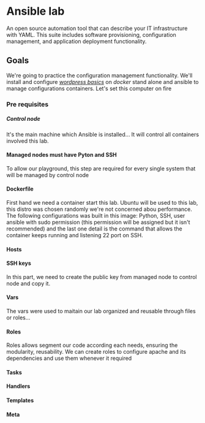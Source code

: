 # Ansible lab
An open source automation tool that can describe your IT infrastructure with YAML. This suite includes software provisioning, configuration management, and application deployment functionality.

## Goals
We're going to practice the configuration management functionality. We'll install and configure [*wordpress basics*](https://ubuntu.com/tutorials/install-and-configure-wordpress#1-overview) on *docker* stand alone and ansible to manage configurations containers. Let's set this computer on fire

### Pre requisites
##### Control node
It's the main machine which Ansible is installed... It will control all containers involved this lab. 

#### Managed nodes must have Pyton and SSH
To allow our playground, this step are required for every single system that will be managed by control node

#### Dockerfile
First hand we need a container start this lab. Ubuntu will be used to this lab, this distro was chosen randomly we're not concerned abou performance. 
The following configurations was built in this image: Python, SSH, user ansible with sudo permission (this permission will be assigned but it isn't recommended) and the last one detail is the command that allows the container keeps running and listening 22 port on SSH.

#### Hosts

#### SSH keys
In this part, we need to create the public key from managed node to control node and copy it.

#### Vars
The vars were used to maitain our lab organized and reusable through files or roles... 

#### Roles
Roles allows segment our code according each needs, ensuring the modularity, reusability. We can create roles to configure apache and its dependencies and use them whenever it required

#### Tasks


#### Handlers

#### Templates

#### Meta

